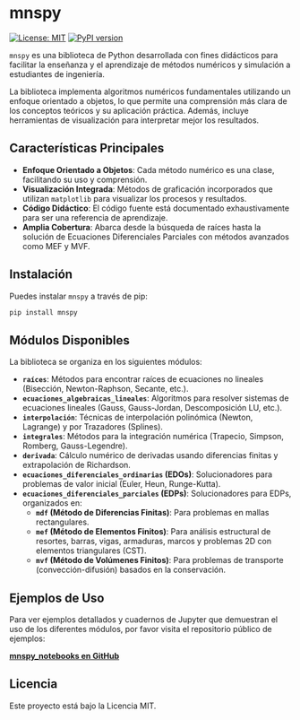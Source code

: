 # mnspy

[![License: MIT](https://img.shields.io/badge/License-MIT-yellow.svg)](https://opensource.org/licenses/MIT)
[![PyPI version](https://badge.fury.io/py/mnspy.svg)](https://badge.fury.io/py/mnspy)

`mnspy` es una biblioteca de Python desarrollada con fines didácticos para facilitar la enseñanza y el aprendizaje de métodos numéricos y simulación a estudiantes de ingeniería.

La biblioteca implementa algoritmos numéricos fundamentales utilizando un enfoque orientado a objetos, lo que permite una comprensión más clara de los conceptos teóricos y su aplicación práctica. Además, incluye herramientas de visualización para interpretar mejor los resultados.

## Características Principales

- **Enfoque Orientado a Objetos**: Cada método numérico es una clase, facilitando su uso y comprensión.
- **Visualización Integrada**: Métodos de graficación incorporados que utilizan `matplotlib` para visualizar los procesos y resultados.
- **Código Didáctico**: El código fuente está documentado exhaustivamente para ser una referencia de aprendizaje.
- **Amplia Cobertura**: Abarca desde la búsqueda de raíces hasta la solución de Ecuaciones Diferenciales Parciales con métodos avanzados como MEF y MVF.

## Instalación

Puedes instalar `mnspy` a través de pip:

```bash
pip install mnspy
```

## Módulos Disponibles

La biblioteca se organiza en los siguientes módulos:

- **`raíces`**: Métodos para encontrar raíces de ecuaciones no lineales (Bisección, Newton-Raphson, Secante, etc.).
- **`ecuaciones_algebraicas_lineales`**: Algoritmos para resolver sistemas de ecuaciones lineales (Gauss, Gauss-Jordan, Descomposición LU, etc.).
- **`interpolación`**: Técnicas de interpolación polinómica (Newton, Lagrange) y por Trazadores (Splines).
- **`integrales`**: Métodos para la integración numérica (Trapecio, Simpson, Romberg, Gauss-Legendre).
- **`derivada`**: Cálculo numérico de derivadas usando diferencias finitas y extrapolación de Richardson.
- **`ecuaciones_diferenciales_ordinarias` (EDOs)**: Solucionadores para problemas de valor inicial (Euler, Heun, Runge-Kutta).
- **`ecuaciones_diferenciales_parciales` (EDPs)**: Solucionadores para EDPs, organizados en:
    - **`mdf` (Método de Diferencias Finitas)**: Para problemas en mallas rectangulares.
    - **`mef` (Método de Elementos Finitos)**: Para análisis estructural de resortes, barras, vigas, armaduras, marcos y problemas 2D con elementos triangulares (CST).
    - **`mvf` (Método de Volúmenes Finitos)**: Para problemas de transporte (convección-difusión) basados en la conservación.

## Ejemplos de Uso

Para ver ejemplos detallados y cuadernos de Jupyter que demuestran el uso de los diferentes módulos, por favor visita el repositorio público de ejemplos:


[**mnspy_notebooks en GitHub**](https://github.com/EdwinSoft/mnspy_notebooks)
## Licencia

Este proyecto está bajo la Licencia MIT.
